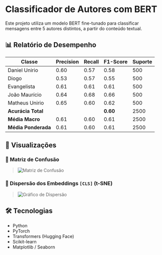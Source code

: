 # Classificador de Autores com BERT

Este projeto utiliza um modelo BERT fine-tunado para classificar mensagens entre 5 autores distintos, a partir do conteúdo textual.

## 📊 Relatório de Desempenho

| Classe            | Precision | Recall | F1-Score | Suporte |
|-------------------|-----------|--------|----------|---------|
| Daniel Unirio     | 0.60      | 0.57   | 0.58     | 500     |
| Diogo             | 0.53      | 0.57   | 0.55     | 500     |
| Evangelista       | 0.61      | 0.61   | 0.61     | 500     |
| João Maurício     | 0.64      | 0.68   | 0.66     | 500     |
| Matheus Unirio    | 0.65      | 0.60   | 0.62     | 500     |
| **Acurácia Total**|           |        | **0.60** | 2500    |
| **Média Macro**   | 0.61      | 0.60   | 0.61     | 2500    |
| **Média Ponderada**| 0.61     | 0.60   | 0.61     | 2500    |

## 📌 Visualizações

### 🎯 Matriz de Confusão

> ![Matriz de Confusão](images/matriz_confusao.png)

### 🔎 Dispersão dos Embeddings `[CLS]` (t-SNE)

> ![Gráfico de Dispersão](images/tsne_cls.png)

## 🛠️ Tecnologias

- Python
- PyTorch
- Transformers (Hugging Face)
- Scikit-learn
- Matplotlib / Seaborn
